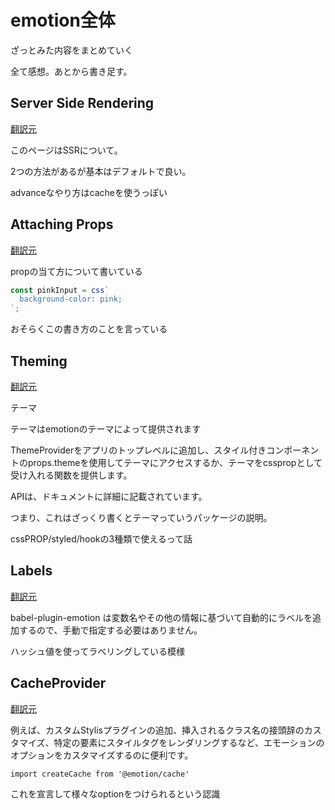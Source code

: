 # emotion全体

ざっとみた内容をまとめていく

全て感想。あとから書き足す。

## Server Side Rendering

[翻訳元](https://emotion.sh/docs/ssr)

このページはSSRについて。

2つの方法があるが基本はデフォルトで良い。

advanceなやり方はcacheを使うっぽい

## Attaching Props

[翻訳元](https://emotion.sh/docs/with-props)

propの当て方について書いている

```js
const pinkInput = css`
  background-color: pink;
`;
```
おそらくこの書き方のことを言っている

## Theming

[翻訳元](https://emotion.sh/docs/theming)

テーマ

テーマはemotionのテーマによって提供されます

ThemeProviderをアプリのトップレベルに追加し、スタイル付きコンポーネントのprops.themeを使用してテーマにアクセスするか、テーマをcsspropとして受け入れる関数を提供します。 

APIは、ドキュメントに詳細に記載されています。

つまり、これはざっくり書くとテーマっていうパッケージの説明。

cssPROP/styled/hookの3種類で使えるって話


## Labels

[翻訳元](https://emotion.sh/docs/labels)

babel-plugin-emotion は変数名やその他の情報に基づいて自動的にラベルを追加するので、手動で指定する必要はありません。

ハッシュ値を使ってラベリングしている模様

## CacheProvider

 [翻訳元](https://emotion.sh/docs/cache-provider)

例えば、カスタムStylisプラグインの追加、挿入されるクラス名の接頭辞のカスタマイズ、特定の要素にスタイルタグをレンダリングするなど、エモーションのオプションをカスタマイズするのに便利です。

`import createCache from '@emotion/cache'
`

これを宣言して様々なoptionをつけられるという認識